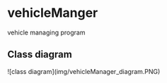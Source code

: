 <h1>vehicleManger</h1>
vehicle managing program<br>
<h2>Class diagram</h2>
![class diagram](img/vehicleManager_diagram.PNG)

